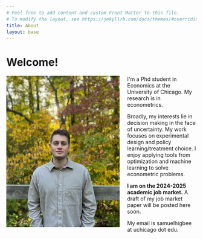```yaml
---
# Feel free to add content and custom Front Matter to this file.
# To modify the layout, see https://jekyllrb.com/docs/themes/#overriding-theme-defaults
title: About
layout: base
---
```


# Welcome!

<style>
  /* Styles for non-mobile (default) */
  img {
    float: left;
    padding-right: 20px;
    padding-bottom: 20px;
    width: 300px;
  }

  /* Styles for mobile (screen width <= 768px) */
  @media screen and (max-width: 768px) {
    img {
      float: none;         /* Ensure no floating on mobile */
      display: block;      /* Make the image block-level */
      margin: 0 auto;      /* Center the image */
      width: 100%;         /* Make the image responsive */
      max-width: 300px;    /* Limit image width to 300px */
      margin-bottom: 0 0 20px 0; /* Add space below the image */
    }
  }
</style>

<img src="assets/images/samuel_higbee_fall.JPG" alt="headshot"/>

I'm a Phd student in Economics at the University of Chicago.
My research is in econometrics.

Broadly, my interests lie in decision making in the face of uncertainty.
My work focuses on
experimental design and policy learning/treatment choice.
I enjoy applying tools from optimization and machine learning to solve
econometric problems.

**I am on the 2024-2025 academic job market.**
A draft of my job market paper will be posted here soon.

My email is samuelhigbee at uchicago dot edu.

